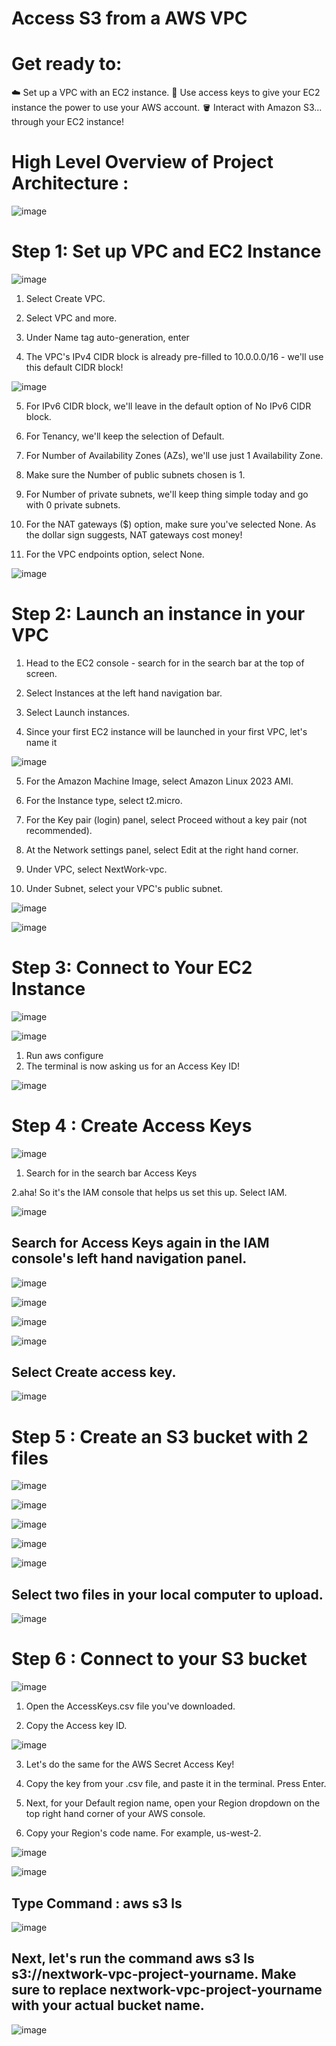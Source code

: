 # Access S3 from a AWS VPC


# Get ready to:

☁️ Set up a VPC with an EC2 instance.
🔑 Use access keys to give your EC2 instance the power to use your AWS account.
🪣 Interact with Amazon S3... through your EC2 instance!


#  High Level Overview of Project Architecture :

![image](https://github.com/user-attachments/assets/19213d11-7a8a-44bc-b0cc-268f14f19903)


# Step 1: Set up  VPC and EC2 Instance

![image](https://github.com/user-attachments/assets/670de0fd-f323-4a95-8ad8-67caba244922)



1. Select Create VPC.

2. Select VPC and more.

3. Under Name tag auto-generation, enter

4. The VPC's IPv4 CIDR block is already pre-filled to 10.0.0.0/16 - we'll use this default CIDR block!


![image](https://github.com/user-attachments/assets/1891a253-59c6-41db-9fba-e8b4e7342cc7)


5. For IPv6 CIDR block, we'll leave in the default option of No IPv6 CIDR block.

6. For Tenancy, we'll keep the selection of Default.

7. For Number of Availability Zones (AZs), we'll use just 1 Availability Zone.

8. Make sure the Number of public subnets chosen is 1.

9. For Number of private subnets, we'll keep thing simple today and go with 0 private subnets.

10. For the NAT gateways ($) option, make sure you've selected None. As the dollar sign suggests, NAT gateways cost money!

11. For the VPC endpoints option, select None.


![image](https://github.com/user-attachments/assets/73033c80-c66d-4d28-a41c-5658a9924a2d)


# Step 2:  Launch an instance in your VPC



1. Head to the EC2 console - search for in the search bar at the top of screen.

2. Select Instances at the left hand navigation bar.

3. Select Launch instances.

4. Since your first EC2 instance will be launched in your first VPC, let's name it 

![image](https://github.com/user-attachments/assets/c55fb036-56a0-4663-b67a-59ae0c83524a)


5. For the Amazon Machine Image, select Amazon Linux 2023 AMI.

6. For the Instance type, select t2.micro.

7. For the Key pair (login) panel, select  Proceed without a key pair (not recommended).

8. At the Network settings panel, select Edit at the right hand corner.

9. Under VPC, select NextWork-vpc.

9. Under Subnet, select your VPC's public subnet.



![image](https://github.com/user-attachments/assets/eb513560-8671-4c7b-b84e-b1337ad555e1)


![image](https://github.com/user-attachments/assets/21fd5f62-c244-4ab7-9902-6901616bcc23)




# Step 3: Connect to Your EC2 Instance


![image](https://github.com/user-attachments/assets/e1eeda60-2bbc-4494-a2cb-03217d208519)


![image](https://github.com/user-attachments/assets/71ffb230-60f0-4159-98f9-66d17d9e6077)


1. Run aws configure
2. The terminal is now asking us for an Access Key ID!

![image](https://github.com/user-attachments/assets/102630f7-002d-4e57-8288-10d72b2ddc32)



# Step 4 : Create Access Keys


![image](https://github.com/user-attachments/assets/10154504-25a2-419a-9d92-6f0ab4b68518)


1. Search for in the search bar Access Keys

2.aha! So it's the IAM console that helps us set this up. Select IAM.


![image](https://github.com/user-attachments/assets/6b68bf54-a231-478d-81ae-8929fef204e8)


## Search for Access Keys again in the IAM console's left hand navigation panel.


![image](https://github.com/user-attachments/assets/52bf64d7-3b6c-442d-be51-c673f98b4fe2)


![image](https://github.com/user-attachments/assets/7ad34e13-6811-434f-a49d-a68d11901afd)

![image](https://github.com/user-attachments/assets/50346438-c72b-41df-b494-c1b9143474b2)


![image](https://github.com/user-attachments/assets/d26ddac0-ca3f-42da-912e-c15912605b67)


## Select Create access key.



![image](https://github.com/user-attachments/assets/839606fa-4b65-4d13-9941-24ba655c13d0)


# Step 5 : Create an S3 bucket with 2 files

![image](https://github.com/user-attachments/assets/7d464872-8dc5-43b2-a926-6698ee6d626c)

![image](https://github.com/user-attachments/assets/a8da84b9-8fd1-4ea8-8242-5a526ddcc00e)

![image](https://github.com/user-attachments/assets/45d61a91-6eb2-4a98-bbec-283b3566eb78)

![image](https://github.com/user-attachments/assets/2cd353f3-6d27-4109-a438-beb93945e4b0)

![image](https://github.com/user-attachments/assets/79ca1413-45dc-4c01-a66f-41c9a28455e1)



## Select two files in your local computer to upload.

![image](https://github.com/user-attachments/assets/3db7a71b-bdfe-4dc8-a147-ba112efa0c14)


# Step 6 : Connect to your S3 bucket


![image](https://github.com/user-attachments/assets/d9834eb3-7380-42d8-aa7d-8d921343b4af)

1. Open the AccessKeys.csv file you've downloaded.
 
2. Copy the Access key ID.


![image](https://github.com/user-attachments/assets/aca680a6-6dd1-4635-a124-ee2d931603df)


3. Let's do the same for the AWS Secret Access Key!

4. Copy the key from your .csv file, and paste it in the terminal. Press Enter.

5. Next, for your Default region name, open your Region dropdown on the top right hand corner of your AWS console.

6. Copy your Region's code name. For example, us-west-2.


![image](https://github.com/user-attachments/assets/1702963c-0deb-4b96-948a-59a108512360)

![image](https://github.com/user-attachments/assets/d5cf5bab-b0f6-4b5e-96b8-5b7289a2403d)



## Type Command : aws s3 ls

![image](https://github.com/user-attachments/assets/2a8e9688-ccd2-4984-8d43-b67b0731bb98)

## Next, let's run the command aws s3 ls s3://nextwork-vpc-project-yourname.  Make sure to replace nextwork-vpc-project-yourname with your actual bucket name.

![image](https://github.com/user-attachments/assets/510e3a32-fcda-439a-88f2-8aa3c8b6d0f8)











